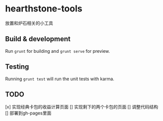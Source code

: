 # hearthstone-tools

放置和炉石相关的小工具

## Build & development

Run `grunt` for building and `grunt serve` for preview.

## Testing

Running `grunt test` will run the unit tests with karma.


## TODO

[x] 实现经典卡包的收益计算页面
[] 实现剩下的两个卡包的页面
[] 调整代码结构
[] 部署到gh-pages里面
